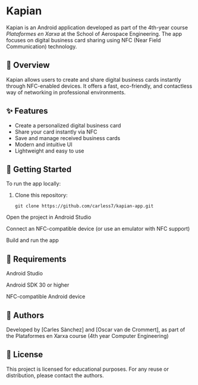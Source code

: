# Kapian

Kapian is an Android application developed as part of the 4th-year course *Plataformes en Xarxa* at the School of Aerospace Engineering. The app focuses on digital business card sharing using NFC (Near Field Communication) technology.

## 📱 Overview

Kapian allows users to create and share digital business cards instantly through NFC-enabled devices. It offers a fast, eco-friendly, and contactless way of networking in professional environments.

## ✨ Features

- Create a personalized digital business card
- Share your card instantly via NFC
- Save and manage received business cards
- Modern and intuitive UI
- Lightweight and easy to use

## 🚀 Getting Started

To run the app locally:

1. Clone this repository:
   ```
   git clone https://github.com/carless7/kapian-app.git

Open the project in Android Studio

Connect an NFC-compatible device (or use an emulator with NFC support)

Build and run the app

## 🧾 Requirements
Android Studio

Android SDK 30 or higher

NFC-compatible Android device

## 👥 Authors
Developed by [Carles Sànchez] and [Oscar van de Crommert], as part of the Plataformes en Xarxa course (4th year Computer Engineering)

## 📄 License
This project is licensed for educational purposes. For any reuse or distribution, please contact the authors.
